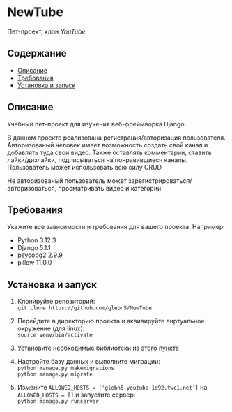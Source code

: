 # NewTube

Пет-проект, клон *YouTube*

## Содержание

- [Описание](#описание)
- [Требования](#требования)
- [Установка и запуск](#установка-и-запуск)

## Описание

Учебный пет-проект для изучения веб-фреймворка Django.

В данном проекте реализована регистрация/авторизация пользователя. Авторизованый человек имеет возможность создать свой канал и добавлять туда свои видео. Также оставлять комментарии, ставить лайки/дизлайки, подписываться на понравившиеся каналы. Пользователь может использовать всю силу CRUD. 

Не авторизованый пользователь может зарегистрироваться/авторизоваться, просматривать видео и категории.

## Требования

Укажите все зависимости и требования для вашего проекта. Например:

- Python 3.12.3
- Django 5.1.1
- psycopg2 2.9.9
- pillow 11.0.0


## Установка и запуск

1. Клонируйте репозиторий:  
   ```git clone https://github.com/glebn5/NewTube```

2. Перейдите в директорию проекта и аквивируйте виртуальное окружение (для linux):  
    ```source venv/bin/activate```

3. Установите необходимые библиотеки из [этого](#требования) пункта

4. Настройте базу данных и выполните миграции:  
    ```python manage.py makemigrations```  
    ```python manage.py migrate```  
5. Измените ```ALLOWED_HOSTS = ['glebn5-youtube-1d92.twc1.net']``` на ```ALLOWED_HOSTS = []``` и запустите сервер:  
    ```python manage.py runserver```
